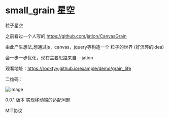 # small_grain  星空
粒子星空

之前看过一个人写的
https://github.com/jation/CanvasGrain

由此产生想法,想通过js，canvas，jquery等构造一个 粒子的世界 (好流弊的idea) 

会一步一步优化，现在主要思路来自 --jation  

观看地址：https://rocktyy.github.io/example/demo/grain_life

二维码：
 
![image](https://rocktyy.github.io/example/demo/grain_life/img/code.png)

0.0.1 版本 实现移动端的适配问题


MIT协议

